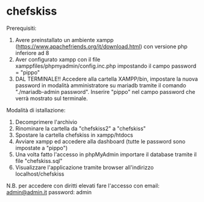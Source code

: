# chefskiss

Prerequisiti:
1. Avere preinstallato un ambiente xampp (https://www.apachefriends.org/it/download.html) con versione php inferiore ad 8
2. Aver configurato xampp con il file xamppfiles/phpmyadmin/config.inc.php impostando il campo password = "pippo"
3. DAL TERMINALE!! Accedere alla cartella XAMPP/bin, impostare la nuova password in modalità amministratore su mariadb tramite il comando "./mariadb-admin password". Inserire "pippo" nel campo password che verrà mostrato sul terminale.


Modalità di istallazione:
1. Decomprimere l'archivio 
2. Rinominare la cartella da "chefskiss2" a "chefskiss"
3. Spostare la cartella chefskiss in xampp/htdocs
4. Avviare xampp ed accedere alla dashboard (tutte le password sono impostate a "pippo")
5. Una volta fatto l'accesso in phpMyAdmin importare il database tramite il file "chefskiss.sql"
6. Visualizzare l'applicazione tramite browser all'indirizzo localhost/chefskiss


N.B. per accedere con diritti elevati fare l'accesso con email: admin@admin.it password: admin
